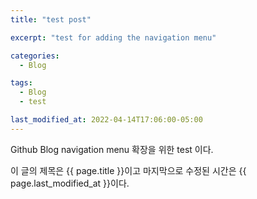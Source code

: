 ```yaml
---
title: "test post"

excerpt: "test for adding the navigation menu"

categories:
  - Blog

tags:
  - Blog
  - test

last_modified_at: 2022-04-14T17:06:00-05:00
---
```


Github Blog navigation menu 확장을 위한 test 이다.

이 글의 제목은 {{ page.title }}이고
마지막으로 수정된 시간은 {{ page.last_modified_at }}이다.

